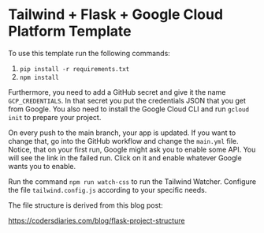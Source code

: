 # Tailwind + Flask + Google Cloud Platform Template

To use this template run the following commands:

1. ```pip install -r requirements.txt```
2. ```npm install```

Furthermore, you need to add a GitHub secret and give it the name ```GCP_CREDENTIALS```. In that secret you
put the credentials JSON that you get from Google. You also need to install the Google Cloud CLI and run ```gcloud init```
to prepare your project. 

On every push to the main branch, your app is updated. If you want to change that, go into the GitHub workflow
and change the ```main.yml``` file. Notice, that on your first run, Google might ask you to enable some API. You will see the link in the failed run. Click on it and enable whatever Google wants you to enable.

Run the command ```npm run watch-css``` to run the Tailwind Watcher. Configure the file ```tailwind.config.js```
according to your specific needs. 

The file structure is derived from this blog post:

https://codersdiaries.com/blog/flask-project-structure

